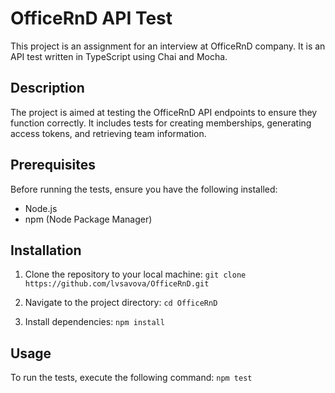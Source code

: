 # OfficeRnD API Test

This project is an assignment for an interview at OfficeRnD company. It is an API test written in TypeScript using Chai and Mocha.

## Description

The project is aimed at testing the OfficeRnD API endpoints to ensure they function correctly. It includes tests for creating memberships, generating access tokens, and retrieving team information.

## Prerequisites

Before running the tests, ensure you have the following installed:

- Node.js
- npm (Node Package Manager)

## Installation

1. Clone the repository to your local machine:
   `git clone https://github.com/lvsavova/OfficeRnD.git`

2. Navigate to the project directory:
   `cd OfficeRnD`

3. Install dependencies:
   `npm install`

## Usage

To run the tests, execute the following command:
   `npm test`
